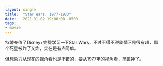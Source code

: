 ```yaml
---
layout: single
title:  "Star Wars, 1977-1983"
date:   2021-01-02 19:00:00 -0500
tags:
- movie
---
```


特地充值了Disney+完整学习一下Star Wars，不过不得不说剧情不是很有趣，那个死星被炸了又炸，实在是有点简单。

但想象力从现在的视角看也是不错的，要从1977年的视角看，简直神了。
